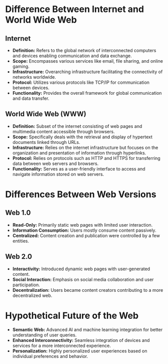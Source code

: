 # Difference Between Internet and World Wide Web

## Internet
- **Definition:** Refers to the global network of interconnected computers and devices enabling communication and data exchange.
- **Scope:** Encompasses various services like email, file sharing, and online gaming.
- **Infrastructure:** Overarching infrastructure facilitating the connectivity of networks worldwide.
- **Protocol:** Utilizes various protocols like TCP/IP for communication between devices.
- **Functionality:** Provides the overall framework for global communication and data transfer.

## World Wide Web (WWW)
- **Definition:** Subset of the internet consisting of web pages and multimedia content accessible through browsers.
- **Scope:** Specifically deals with the retrieval and display of hypertext documents linked through URLs.
- **Infrastructure:** Relies on the internet infrastructure but focuses on the organization and presentation of information through hyperlinks.
- **Protocol:** Relies on protocols such as HTTP and HTTPS for transferring data between web servers and browsers.
- **Functionality:** Serves as a user-friendly interface to access and navigate information stored on web servers.

# Differences Between Web Versions

## Web 1.0
- **Read-Only:** Primarily static web pages with limited user interaction.
- **Information Consumption:** Users mostly consume content passively.
- **Centralized:** Content creation and publication were controlled by a few entities.

## Web 2.0
- **Interactivity:** Introduced dynamic web pages with user-generated content.
- **Social Interaction:** Emphasis on social media collaboration and user participation.
- **Decentralization:** Users became content creators contributing to a more decentralized web.

# Hypothetical Future of the Web

- **Semantic Web:** Advanced AI and machine learning integration for better understanding of user queries.
- **Enhanced Interconnectivity:** Seamless integration of devices and services for a more interconnected experience.
- **Personalization:** Highly personalized user experiences based on individual preferences and behavior.
